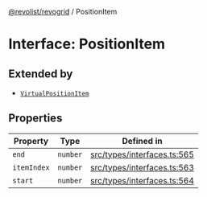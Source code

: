 [@revolist/revogrid](README.md) / PositionItem

# Interface: PositionItem

## Extended by

- [`VirtualPositionItem`](Interface.VirtualPositionItem.md)

## Properties

| Property | Type | Defined in |
| ------ | ------ | ------ |
| `end` | `number` | [src/types/interfaces.ts:565](https://github.com/revolist/revogrid/blob/60f69439a769536c61ed98c75e87e11124ee6c9c/src/types/interfaces.ts#L565) |
| `itemIndex` | `number` | [src/types/interfaces.ts:563](https://github.com/revolist/revogrid/blob/60f69439a769536c61ed98c75e87e11124ee6c9c/src/types/interfaces.ts#L563) |
| `start` | `number` | [src/types/interfaces.ts:564](https://github.com/revolist/revogrid/blob/60f69439a769536c61ed98c75e87e11124ee6c9c/src/types/interfaces.ts#L564) |

